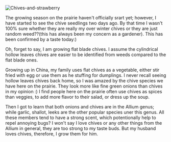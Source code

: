 ![Chives-and-strawberry](https://user-images.githubusercontent.com/79727789/115076129-5a890680-9eb9-11eb-9d84-dd88f589a015.jpeg)


The growing season on the prairie haven't officially srart yet; however, I have started to see the chive seedlings two days ago. By that time I wasn't 100% sure whether they are really my over winter chives or they are just random weed??(this has always been my concern as a gardener).
This has been confirmed by a taste today:)

Oh, forget to say, I am growing flat blade chives. I assume the cylindrical hollow leaves chives are easier to be identified from weeds compared to the flat blade ones. 

Growing up in China, my family uses flat chives as a vegetable, either stir fried with egg or use them as he stuffing for dumplings. 
I never recall seeing hollow leaves chives back home, so I was amazed by the chive species we have here on the prairie. They look more like fine green onions than chives in my opinion :)
I find people here on the prairie often use chives as spices than veggies, to add more flavor to their salad, or dress up the soup. 

Then I got to learn that both onions and chives are in the Allium genus; while garlic, shallot, leeks are the other popular species uner this genus. All these members tend to have a strong scent, which potentionally help to repel annoying bugs?
I won't say I love chives or any other things from the Allium in general, they are too strong to my taste buds. But my husband loves chives, therefore, I grow them for him. 
